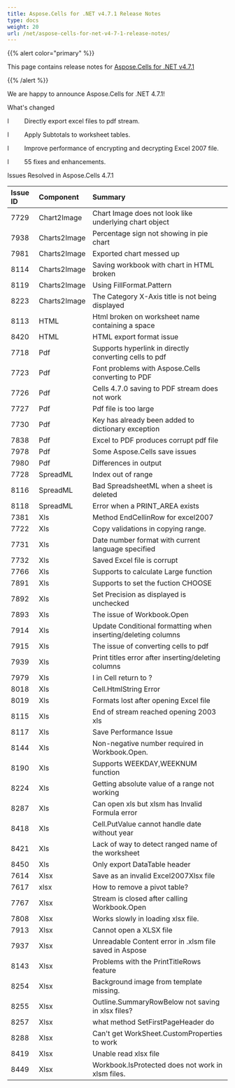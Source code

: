 ```yaml
---
title: Aspose.Cells for .NET v4.7.1 Release Notes
type: docs
weight: 20
url: /net/aspose-cells-for-net-v4-7-1-release-notes/
---
```


{{% alert color="primary" %}} 

This page contains release notes for [Aspose.Cells for .NET v4.7.1](https://downloads.aspose.com/cells/net/new-releases/aspose.cells-for-.net-v4.7.1/)

{{% /alert %}} 

We are happy to announce Aspose.Cells for .NET 4.7.1! 

What's changed 

l         Directly export excel files to pdf stream. 

l         Apply Subtotals to worksheet tables. 

l         Improve performance of encrypting and decrypting Excel 2007 file. 

l         55 fixes and enhancements. 





Issues Resolved in Aspose.Cells 4.7.1 

|**Issue ID** |**Component** |**Summary** |
| :- | :- | :- |
|7729 |Chart2Image |Chart Image does not look like underlying chart object |
|7938 |Charts2Image |Percentage sign not showing in pie chart |
|7981 |Charts2Image |Exported chart messed up |
|8114 |Charts2Image |Saving workbook with chart in HTML broken |
|8119 |Charts2Image |Using FillFormat.Pattern |
|8223 |Charts2Image |The Category X-Axis title is not being displayed |
|8113 |HTML |Html broken on worksheet name containing a space |
|8420 |HTML |HTML export format issue |
|7718 |Pdf |Supports hyperlink in directly converting cells to pdf |
|7723 |Pdf |Font problems with Aspose.Cells converting to PDF |
|7726 |Pdf |Cells 4.7.0 saving to PDF stream does not work |
|7727 |Pdf |Pdf file is too large |
|7730 |Pdf |Key has already been added to dictionary exception |
|7838 |Pdf |Excel to PDF produces corrupt pdf file |
|7978 |Pdf |Some Aspose.Cells save issues |
|7980 |Pdf |Differences in output |
|7728 |SpreadML |Index out of range |
|8116 |SpreadML |Bad SpreadsheetML when a sheet is deleted |
|8118 |SpreadML |Error when a PRINT_AREA exists |
|7381 |Xls |Method EndCellinRow for excel2007 |
|7722 |Xls |Copy validations in copying range. |
|7731 |Xls |Date number format with current language specified |
|7732 |Xls |Saved Excel file is corrupt |
|7766 |Xls |Supports to calculate Large function |
|7891 |Xls |Supports to set the fuction CHOOSE |
|7892 |Xls |Set Precision as displayed is unchecked |
|7893 |Xls |The issue of Workbook.Open |
|7914 |Xls |Update Conditional formatting when inserting/deleting columns |
|7915 |Xls |The issue of converting cells to pdf |
|7939 |Xls |Print titles error after inserting/deleting columns |
|7979 |Xls |I in Cell return to ? |
|8018 |Xls |Cell.HtmlString Error |
|8019 |Xls |Formats lost after opening Excel file |
|8115 |Xls |End of stream reached opening 2003 xls |
|8117 |Xls |Save Performance Issue |
|8144 |Xls |Non-negative number required in Workbook.Open. |
|8190 |Xls |Supports WEEKDAY,WEEKNUM function |
|8224 |Xls |Getting absolute value of a range not working |
|8287 |Xls |Can open xls but xlsm has Invalid Formula error |
|8418 |Xls |Cell.PutValue cannot handle date without year |
|8421 |Xls |Lack of way to detect ranged name of the worksheet |
|8450 |Xls |Only export DataTable header |
|7614 |Xlsx |Save as an invalid Excel2007Xlsx file |
|7617 |xlsx |How to remove a pivot table? |
|7767 |Xlsx |Stream is closed after calling Workbook.Open |
|7808 |Xlsx |Works slowly in loading xlsx file. |
|7913 |Xlsx |Cannot open a XLSX file |
|7937 |Xlsx |Unreadable Content error in .xlsm file saved in Aspose |
|8143 |Xlsx |Problems with the PrintTitleRows feature |
|8254 |Xlsx |Background image from template missing. |
|8255 |Xlsx |Outline.SummaryRowBelow not saving in xlsx files? |
|8257 |Xlsx |what method SetFirstPageHeader do |
|8288 |Xlsx |Can't get WorkSheet.CustomProperties to work |
|8419 |Xlsx |Unable read xlsx file |
|8449 |Xlsx |Workbook.IsProtected does not work in xlsm files. |

